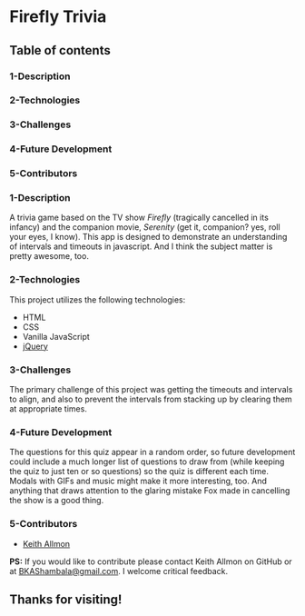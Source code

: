 # Firefly Trivia
  
## Table of contents
  
### 1-Description
### 2-Technologies
### 3-Challenges
### 4-Future Development
### 5-Contributors

### 1-Description
A trivia game based on the TV show *Firefly* (tragically cancelled in its infancy) and the companion movie, *Serenity* (get it, companion? yes, roll your eyes, I know). This app is designed to demonstrate an understanding of intervals and timeouts in javascript. And I think the subject matter is pretty awesome, too.

### 2-Technologies
  This project utilizes the following technologies:
- HTML
- CSS
- Vanilla JavaScript
- [jQuery](https://jquery.com/)

### 3-Challenges
The primary challenge of this project was getting the timeouts and intervals to align, and also to prevent the intervals from stacking up by clearing them at appropriate times.

### 4-Future Development
The questions for this quiz appear in a random order, so future development could include a much longer list of questions to draw from (while keeping the quiz to just ten or so questions) so the quiz is different each time. Modals with GIFs and music might make it more interesting, too. And anything that draws attention to the glaring mistake Fox made in cancelling the show is a good thing.

### 5-Contributors
- [Keith Allmon](https://github.com/Strangebrewer/)

**PS:** If you would like to contribute please contact Keith Allmon on GitHub or at BKAShambala@gmail.com. I welcome critical feedback. 
## Thanks for visiting!
